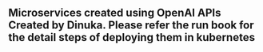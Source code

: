 ## Microservices created using OpenAI APIs Created by Dinuka. Please refer the run book for the detail steps of deploying them in kubernetes
